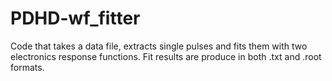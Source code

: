 # PDHD-wf_fitter
Code that takes a data file, extracts single pulses and fits them with two electronics response functions. Fit results are produce in both .txt and .root formats.
